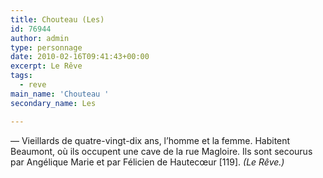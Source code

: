 ```yaml
---
title: Chouteau (Les)
id: 76944
author: admin
type: personnage
date: 2010-02-16T09:41:43+00:00
excerpt: Le Rêve
tags:
  - reve
main_name: 'Chouteau '
secondary_name: Les

---
```

— Vieillards de quatre-vingt-dix ans, l&rsquo;homme et la femme. Habitent Beaumont, où ils occupent une cave de la rue Magloire. Ils sont secourus par Angélique Marie et par Félicien de Hautecœur [119]. _(Le Rêve.)_